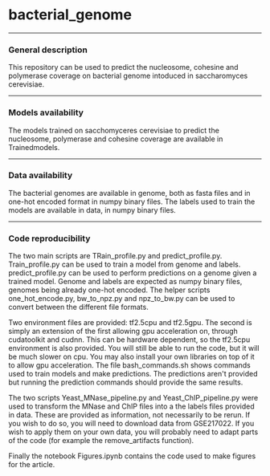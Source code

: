 # bacterial_genome

___________________________________________________________________
### General description
This repository can be used to predict the nucleosome, cohesine and polymerase coverage on bacterial genome intoduced in saccharomyces cerevisiae.

______________________________________________________________________
### Models availability
The models trained on sacchomyceres cerevisiae to predict the nucleosome, polymerase and cohesine coverage are available in Trainedmodels.

___________________________________________________________________________
### Data availability
The bacterial genomes are available in genome, both as fasta files and in one-hot encoded format in numpy binary files.
The labels used to train the models are available in data, in numpy binary files.

________________________________________________________________________

### Code reproducibility
The two main scripts are TRain_profile.py and predict_profile.py. Train_profile.py can be used to train a model from genome and labels. predict_profile.py can be used to perform predictions on a genome given a trained model. Genome and labels are expected as numpy binary files, genomes being already one-hot encoded. The helper scripts one_hot_encode.py, bw_to_npz.py and npz_to_bw.py can be used to convert between the different file formats.

Two environment files are provided: tf2.5cpu and tf2.5gpu. The second is simply an extension of the first allowing gpu acceleration on, through cudatoolkit and cudnn. This can be hardware dependent, so the tf2.5cpu environment is also provided. You will still be able to run the code, but it will be much slower on cpu. You may also install your own libraries on top of it to allow gpu acceleration.
The file bash_commands.sh shows commands used to train models and make predictions. The predictions aren't provided but running the prediction commands should provide the same results.

The two scripts Yeast_MNase_pipeline.py and Yeast_ChIP_pipeline.py were used to transform the MNase and ChIP files into a the labels files provided in data. These are provided as information, not necessarily to be rerun. If you wish to do so, you will need to download data from GSE217022. If you wish to apply them on your own data, you will probably need to adapt parts of the code (for example the remove_artifacts function).

Finally the notebook Figures.ipynb contains the code used to make figures for the article.
